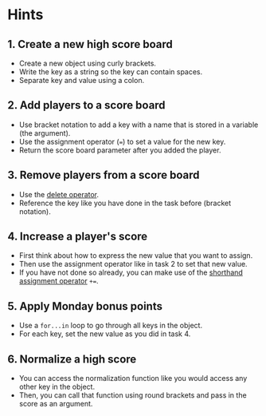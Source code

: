 # Hints

## 1. Create a new high score board

-   Create a new object using curly brackets.
-   Write the key as a string so the key can contain spaces.
-   Separate key and value using a colon.

## 2. Add players to a score board

-   Use bracket notation to add a key with a name that is stored in a variable
    (the argument).
-   Use the assignment operator (`=`) to set a value for the new key.
-   Return the score board parameter after you added the player.

## 3. Remove players from a score board

-   Use the [delete operator][mdn-delete].
-   Reference the key like you have done in the task before (bracket notation).

## 4. Increase a player's score

-   First think about how to express the new value that you want to assign.
-   Then use the assignment operator like in task 2 to set that new value.
-   If you have not done so already, you can make use of the [shorthand
    assignment operator][mdn-shorthand-assignment] `+=`.

## 5. Apply Monday bonus points

-   Use a `for...in` loop to go through all keys in the object.
-   For each key, set the new value as you did in task 4.

## 6. Normalize a high score

-   You can access the normalization function like you would access any other
    key in the object.
-   Then, you can call that function using round brackets and pass in the score
    as an argument.

[mdn-delete]:
    https://developer.mozilla.org/en-US/docs/Web/JavaScript/Reference/Operators/delete
[mdn-shorthand-assignment]:
    https://developer.mozilla.org/en-US/docs/Web/JavaScript/Reference/Operators/Addition_assignment
[mdn-for-in]:
    https://developer.mozilla.org/en-US/docs/Web/JavaScript/Reference/Statements/for...in

